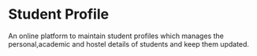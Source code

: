 # Student Profile

An online platform to maintain student profiles which manages the personal,academic and hostel details of students and keep them updated.
